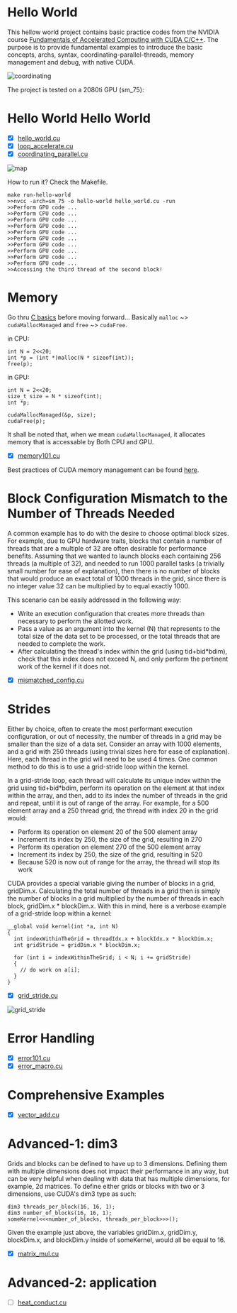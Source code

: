 # Hello World

This hellow world project contains basic practice codes from the NVIDIA course [Fundamentals of Accelerated Computing with CUDA C/C++](https://courses.nvidia.com/courses/course-v1:DLI+C-AC-01+V1/about). The purpose is to provide fundamental examples to introduce the basic concepts, archs, syntax, coordinating-parallel-threads, memory management and debug, with native CUDA.


![coordinating](https://user-images.githubusercontent.com/8921629/106368230-f5cc0000-62fc-11eb-8384-1b7cf0a2347c.png)


The project is tested on a 2080ti GPU (sm_75):


# Hello World Hello World

- [X] [hello_world.cu](hello_world.cu)
- [X] [loop_accelerate.cu](loop_accelerate.cu)
- [X] [coordinating_parallel.cu](coordinating_parallel.cu)

![map](https://user-images.githubusercontent.com/8921629/106368236-054b4900-62fd-11eb-9cb9-a98deb86a566.png)

How to run it? Check the Makefile.

```
make run-hello-world
>>nvcc -arch=sm_75 -o hello-world hello_world.cu -run
>>Perform GPU code ...
>>Perform CPU code ...
>>Perform GPU code ...
>>Perform GPU code ...
>>Perform GPU code ...
>>Perform GPU code ...
>>Perform GPU code ...
>>Perform GPU code ...
>>Perform GPU code ...
>>Perform GPU code ...
>>Accessing the third thread of the second block!
```

# Memory

Go thru [C basics](https://www.learn-c.org/)  before moving forward...
Basically `malloc` ~> `cudaMallocManaged` and `free` ~> `cudaFree`.

in CPU:

```
int N = 2<<20;
int *p = (int *)malloc(N * sizeof(int));
free(p);
```

in GPU:

```
int N = 2<<20;
size_t size = N * sizeof(int);
int *p;

cudaMallocManaged(&p, size);
cudaFree(p);
```

It shall be noted that, when we mean `cudaMallocManaged`, it allocates memory that is accessable by Both CPU and GPU.

- [X] [memory101.cu](memory101.cu)

Best practices of CUDA memory management can be found [here](https://docs.nvidia.com/cuda/cuda-c-best-practices-guide/index.html#memory-optimizations).

# Block Configuration Mismatch to the Number of Threads Needed

A common example has to do with the desire to choose optimal block sizes. For example, due to GPU hardware traits, blocks that contain a number of threads that are a multiple of 32 are often desirable for performance benefits. Assuming that we wanted to launch blocks each containing 256 threads (a multiple of 32), and needed to run 1000 parallel tasks (a trivially small number for ease of explanation), then there is no number of blocks that would produce an exact total of 1000 threads in the grid, since there is no integer value 32 can be multiplied by to equal exactly 1000.

This scenario can be easily addressed in the following way:

- Write an execution configuration that creates more threads than necessary to perform the allotted work.
- Pass a value as an argument into the kernel (N) that represents to the total size of the data set to be processed, or the total threads that are needed to complete the work.
- After calculating the thread's index within the grid (using tid+bid*bdim), check that this index does not exceed N, and only perform the pertinent work of the kernel if it does not.

- [X] [mismatched_config.cu](mismatched_config.cu)


# Strides

Either by choice, often to create the most performant execution configuration, or out of necessity, the number of threads in a grid may be smaller than the size of a data set. Consider an array with 1000 elements, and a grid with 250 threads (using trivial sizes here for ease of explanation). Here, each thread in the grid will need to be used 4 times. One common method to do this is to use a grid-stride loop within the kernel.

In a grid-stride loop, each thread will calculate its unique index within the grid using tid+bid*bdim, perform its operation on the element at that index within the array, and then, add to its index the number of threads in the grid and repeat, until it is out of range of the array. For example, for a 500 element array and a 250 thread grid, the thread with index 20 in the grid would:

- Perform its operation on element 20 of the 500 element array
- Increment its index by 250, the size of the grid, resulting in 270
- Perform its operation on element 270 of the 500 element array
- Increment its index by 250, the size of the grid, resulting in 520
- Because 520 is now out of range for the array, the thread will stop its work

CUDA provides a special variable giving the number of blocks in a grid, gridDim.x. Calculating the total number of threads in a grid then is simply the number of blocks in a grid multiplied by the number of threads in each block, gridDim.x * blockDim.x. With this in mind, here is a verbose example of a grid-stride loop within a kernel:

```
__global void kernel(int *a, int N)
{
  int indexWithinTheGrid = threadIdx.x + blockIdx.x * blockDim.x;
  int gridStride = gridDim.x * blockDim.x;

  for (int i = indexWithinTheGrid; i < N; i += gridStride)
  {
    // do work on a[i];
  }
}
```

- [X] [grid_stride.cu](grid_stride.cu)

![grid_stride](https://user-images.githubusercontent.com/8921629/106368246-198f4600-62fd-11eb-8a51-fb57b45c41c4.png)



# Error Handling

- [X] [error101.cu](error101.cu)
- [X] [error_macro.cu](error_macro.cu)

# Comprehensive Examples

- [X] [vector_add.cu](vector_add.cu)

# Advanced-1: dim3

Grids and blocks can be defined to have up to 3 dimensions. Defining them with multiple dimensions does not impact their performance in any way, but can be very helpful when dealing with data that has multiple dimensions, for example, 2d matrices. To define either grids or blocks with two or 3 dimensions, use CUDA's dim3 type as such:

```
dim3 threads_per_block(16, 16, 1);
dim3 number_of_blocks(16, 16, 1);
someKernel<<<number_of_blocks, threads_per_block>>>();
```

Given the example just above, the variables gridDim.x, gridDim.y, blockDim.x, and blockDim.y inside of someKernel, would all be equal to 16.

- [X] [matrix_mul.cu](matrix_mul.cu)

# Advanced-2: application

- [ ] [heat_conduct.cu](heat_conduct.cu)



